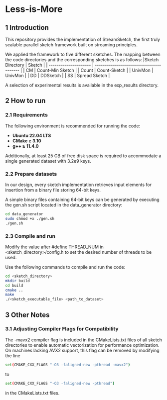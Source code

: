 # Less-is-More
## 1 Introduction
This repository provides the implementation of StreamSketch, the first truly scalable parallel sketch framework built on streaming principles.

We applied the framework to five different sketches. The mapping between the code directories and the corresponding sketches is as follows:
|Sketch Directory              | Sketch                                         |
| --------------------- | ---------------------------------------- |
| CM  | Count-Min Sketch                              |
| Count  | Count-Sketch                              |
| UnivMon | UnivMon                  |
| DD          | DDSketch |
| SS  | Spread Sketch                       |

A selection of experimental results is available in the exp_results directory.
## 2 How to run 
### 2.1 Requirements
The following environment is recommended for running the code:
- **Ubuntu 22.04 LTS**
- **CMake ≥ 3.10**
- **g++ ≥ 11.4.0**

Additionally, at least 25 GB of free disk space is required to accommodate a single generated dataset with 3.2e9 keys.
### 2.2 Prepare datasets
In our design, every sketch implementation retrieves input elements for insertion from a binary file storing 64-bit keys.

A simple binary files containing 64-bit keys can be generated by executing the gen.sh script located in the data_generator directory:
```bash
cd data_generator
sudo chmod +x ./gen.sh
./gen.sh
```
### 2.3 Compile and run  
Modify the value after #define THREAD_NUM in \<sketch_directory\>/config.h to set the desired number of threads to be used.

Use the following commands to compile and run the code:
```bash
cd <sketch_directory>
mkdir build
cd build
cmake ..
make
./<sketch_executable_file> <path_to_dataset>
```

## 3 Other Notes

### 3.1  Adjusting Compiler Flags for Compatibility
The -mavx2 compiler flag is included in the CMakeLists.txt files of all sketch directories to enable automatic vectorization for performance optimization.
On machines lacking AVX2 support, this flag can be removed by modifying the line
```bash
set(CMAKE_CXX_FLAGS "-O3 -faligned-new -pthread -mavx2")
```
to
```bash
set(CMAKE_CXX_FLAGS "-O3 -faligned-new -pthread")
```
in the CMakeLists.txt files. 
